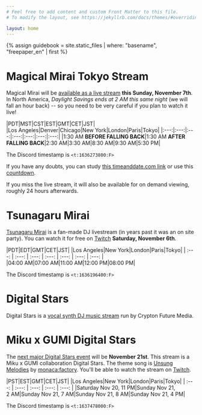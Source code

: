 ```yaml
---
# Feel free to add content and custom Front Matter to this file.
# To modify the layout, see https://jekyllrb.com/docs/themes/#overriding-theme-defaults

layout: home
---
```


{% assign guidebook = site.static_files | where: "basename", "freepaper_en" | first %}

# Magical Mirai Tokyo Stream

Magical Mirai will be [available as a live
stream](https://magicalmirai.com/2021/tokyo_overview_en.html#tokyo_ticket_onlinelive)
**this Sunday, November 7th**. In North America, *Daylight Savings ends at 2 AM
this same night* (we will fall an hour back) -- so you need to be very careful
if you plan to watch it live!

|PDT|MST|CST|EST|GMT|CET|JST|
|Los&nbsp;Angeles|Denver|Chicago|New&nbsp;York|London|Paris|Tokyo|
|:---:|:---:|:---:|:---:|:---:|:---:|:---:|
|1:30&nbsp;AM **BEFORE FALLING BACK**|1:30&nbsp;AM **AFTER FALLING BACK**|2:30&nbsp;AM|3:30&nbsp;AM|8:30&nbsp;AM|9:30&nbsp;AM|5:30&nbsp;PM|

The Discord timestamp is <code><t:1636273800:F></code>

If you have any doubts, you can study [this timeanddate.com
link](https://www.timeanddate.com/worldclock/fixedtime.html?msg=Magical+Mirai+Tokyo+Live+Stream&iso=20211107T1730&p1=248&ah=2&am=30)
or use this
[countdown](https://www.timeanddate.com/countdown/payday?iso=20211107T1730&p0=248&msg=Magical+Mirai+Tokyo+Live+Stream&font=slab).

If you miss the live stream, it will also be available for on demand viewing,
roughly 24 hours afterwards.

# Tsunagaru Mirai

[Tsunagaru Mirai](http://tsunagarumirai.com/2021/en.html) is a fan-made DJ
livestream (in years past it was an on site party). You can watch it for free on
[Twitch](https://twitch.tv/tsunagaru_mirai) **Saturday, November 6th**.

|PDT|EDT|GMT|CET|JST|
|Los&nbsp;Angeles|New&nbsp;York|London|Paris|Tokyo|
| :---: | :---: | :---: | :---: | :---: | :---: | :---: |
|04:00&nbsp;AM|07:00&nbsp;AM|11:00&nbsp;AM|12:00&nbsp;PM|08:00&nbsp;PM|

The Discord timestamp is <code><t:1636196400:F></code>

# Digital Stars

Digital Stars is a [vocal synth DJ music
stream](https://digitalstars.club/hmds21/index.html) run by Crypton Future
Media.

# Miku x GUMI Digital Stars

The [next major Digital Stars
event](https://digitalstars.club/dsmg21/index_en.html) will be **November
21st**. This stream is a Miku x GUMI collaboration Digital Stars. The theme song
is [Unsung Melodies](https://www.youtube.com/watch?v=ohbSbLRJFeE) by
[monaca:factory](https://monacafactory.com). You'll be able to watch the stream
on [Twitch](https://www.twitch.tv/cfm_official).

|PST|EST|GMT|CET|JST|
|Los&nbsp;Angeles|New&nbsp;York|London|Paris|Tokyo|
| :---: | :---: | :---: | :---: | :---: |
|Saturday Nov&nbsp;20, 11&nbsp;PM|Sunday Nov&nbsp;21, 2&nbsp;AM|Sunday Nov&nbsp;21, 7&nbsp;AM|Sunday Nov&nbsp;21, 8&nbsp;AM|Sunday Nov&nbsp;21, 4&nbsp;PM|

The Discord timestamp is <code><t:1637478000:F></code>

